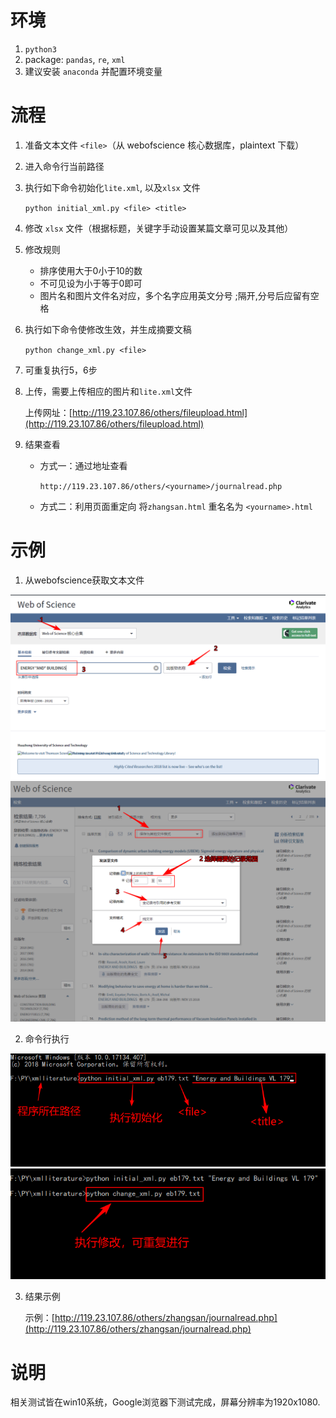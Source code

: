 # 环境
1. `python3`
2. package: `pandas`, `re`, `xml`
3. 建议安装 `anaconda` 并配置环境变量

# 流程


1. 准备文本文件 `<file>`（从 webofscience 核心数据库，plaintext 下载）

2. 进入命令行当前路径

3. 执行如下命令初始化`lite.xml`, 以及`xlsx` 文件

   ` python initial_xml.py <file> <title> `

4. 修改 `xlsx` 文件（根据标题，关键字手动设置某篇文章可见以及其他）

5. 修改规则 

   * 排序使用大于0小于10的数
   * 不可见设为小于等于0即可
   * 图片名和图片文件名对应，多个名字应用英文分号 ;隔开,分号后应留有空格

6. 执行如下命令使修改生效，并生成摘要文稿

   `python change_xml.py <file>`

7. 可重复执行5，6步

8. 上传，需要上传相应的图片和`lite.xml`文件

   上传网址：[http://119.23.107.86/others/fileupload.html](http://119.23.107.86/others/fileupload.html)
   

9. 结果查看

   * 方式一：通过地址查看

      `http://119.23.107.86/others/<yourname>/journalread.php`

   * 方式二：利用页面重定向
   将`zhangsan.html` 重名名为 `<yourname>.html`

# 示例
1. 从webofscience获取文本文件

![fig1](image/fig1.png)
![fig2](image/fig2.png)

2. 命令行执行

![fig3](image/fig3.png)
![fig4](image/fig4.png)

3. 结果示例

	示例：[http://119.23.107.86/others/zhangsan/journalread.php](http://119.23.107.86/others/zhangsan/journalread.php)


# 说明

相关测试皆在win10系统，Google浏览器下测试完成，屏幕分辨率为1920x1080.


